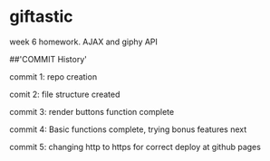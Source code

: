 # giftastic
week 6 homework. AJAX and giphy API




##'COMMIT History'

commit 1:
repo creation

comit 2:
file structure created

commit 3:
render buttons function complete

commit 4:
Basic functions complete, trying bonus features next

commit 5:
changing http to https for correct deploy at github pages


